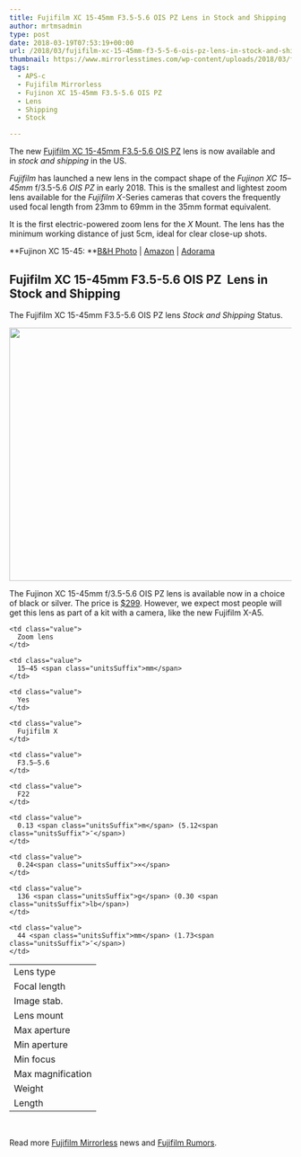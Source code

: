 ```yaml
---
title: Fujifilm XC 15-45mm F3.5-5.6 OIS PZ Lens in Stock and Shipping
author: mrtmsadmin
type: post
date: 2018-03-19T07:53:19+00:00
url: /2018/03/fujifilm-xc-15-45mm-f3-5-5-6-ois-pz-lens-in-stock-and-shipping/
thumbnail: https://www.mirrorlesstimes.com/wp-content/uploads/2018/03/fujifilm-xc-15-45mm-f3-5-5-6-ois-pz-lens-in-stock-and-shipping.jpg
tags:
  - APS-c
  - Fujifilm Mirrorless
  - Fujinon XC 15-45mm F3.5-5.6 OIS PZ
  - Lens
  - Shipping
  - Stock

---
```

The new [Fujifilm XC 15-45mm F3.5-5.6 OIS PZ][1] lens is now available and in _stock and shipping_ in the US.

_Fujifilm_ has launched a new lens in the compact shape of the _Fujinon XC 15_&#8211;<wbr />_45mm_ f/3.5-5.6 _OIS PZ_ in early 2018. This is the smallest and lightest zoom lens available for the _Fujifilm X_-Series cameras that covers the frequently used focal length from 23mm to 69mm in the 35mm format equivalent.

It is the first electric-powered zoom lens for the _X_ Mount. The lens has the minimum working distance of just 5cm, ideal for clear close-up shots.

**Fujinon XC 15-45: **<a href="https://www.bhphotovideo.com/c/product/1387600-REG/fujifilm_16565789_xc_15_45mm_f_3_5_5_6_ois.html/BI/20175/KBID/14249" target="_blank" rel="noopener">B&H Photo</a> | <a href="https://www.amazon.com/Fujinon-XC15-45mmF3-5-5-6-OIS-PZ-Lens/dp/B079BRLDF7/?tag=mirrorlesst-20" target="_blank" rel="noopener">Amazon</a> | <a href="https://adorama.evyy.net/c/63923/51926/1036?u=https%3A%2F%2Fwww.adorama.com%2Fifj1545b.html" target="_blank" rel="noopener">Adorama</a><!--more-->

## Fujifilm XC 15-45mm F3.5-5.6 OIS PZ  Lens in Stock and Shipping

The Fujifilm XC 15-45mm F3.5-5.6 OIS PZ lens _Stock and Shipping_ Status.

[<img class="aligncenter size-full wp-image-1831" src="https://i0.wp.com/www.mirrorlesstimes.com/wp-content/uploads/2018/03/fujifilm-xc-15-45mm-f3-5-5-6-ois-pz-lens-in-stock-and-shipping.jpg?resize=600%2C451&#038;ssl=1" alt="" width="600" height="451" srcset="https://i0.wp.com/www.mirrorlesstimes.com/wp-content/uploads/2018/03/fujifilm-xc-15-45mm-f3-5-5-6-ois-pz-lens-in-stock-and-shipping.jpg?w=1000&ssl=1 1000w, https://i0.wp.com/www.mirrorlesstimes.com/wp-content/uploads/2018/03/fujifilm-xc-15-45mm-f3-5-5-6-ois-pz-lens-in-stock-and-shipping.jpg?resize=399%2C300&ssl=1 399w, https://i0.wp.com/www.mirrorlesstimes.com/wp-content/uploads/2018/03/fujifilm-xc-15-45mm-f3-5-5-6-ois-pz-lens-in-stock-and-shipping.jpg?resize=768%2C577&ssl=1 768w, https://i0.wp.com/www.mirrorlesstimes.com/wp-content/uploads/2018/03/fujifilm-xc-15-45mm-f3-5-5-6-ois-pz-lens-in-stock-and-shipping.jpg?resize=970%2C728&ssl=1 970w" sizes="(max-width: 600px) 100vw, 600px" data-recalc-dims="1" />][2]

The Fujinon XC 15-45mm f/3.5-5.6 OIS PZ lens is available now in a choice of black or silver. The price is [$299][3]. However, we expect most people will get this lens as part of a kit with a camera, like the new Fujifilm X-A5.

<table  class=" table table-hover" border="0" cellspacing="0" cellpadding="0">
  <tr>
    <td class="label">
      Lens type
    </td>
    
    <td class="value">
      Zoom lens
    </td>
  </tr>
  
  <tr>
    <td class="label">
      Focal length
    </td>
    
    <td class="value">
      15–45 <span class="unitsSuffix">mm</span>
    </td>
  </tr>
  
  <tr>
    <td class="label">
      Image stab.
    </td>
    
    <td class="value">
      Yes
    </td>
  </tr>
  
  <tr>
    <td class="label">
      Lens mount
    </td>
    
    <td class="value">
      Fujifilm X
    </td>
  </tr>
  
  <tr>
    <td class="label">
      Max aperture
    </td>
    
    <td class="value">
      F3.5–5.6
    </td>
  </tr>
  
  <tr>
    <td class="label">
      Min aperture
    </td>
    
    <td class="value">
      F22
    </td>
  </tr>
  
  <tr>
    <td class="label">
      Min focus
    </td>
    
    <td class="value">
      0.13 <span class="unitsSuffix">m</span> (5.12<span class="unitsSuffix">″</span>)
    </td>
  </tr>
  
  <tr>
    <td class="label">
      Max magnification
    </td>
    
    <td class="value">
      0.24<span class="unitsSuffix">×</span>
    </td>
  </tr>
  
  <tr>
    <td class="label">
      Weight
    </td>
    
    <td class="value">
      136 <span class="unitsSuffix">g</span> (0.30 <span class="unitsSuffix">lb</span>)
    </td>
  </tr>
  
  <tr>
    <td class="label">
      Length
    </td>
    
    <td class="value">
      44 <span class="unitsSuffix">mm</span> (1.73<span class="unitsSuffix">″</span>)
    </td>
  </tr>
</table>

&nbsp;

Read more [Fujifilm Mirrorless][4] news and <a href="https://www.dailycameranews.com/tag/fujifilm-rumors/" target="_blank" rel="noopener">Fujifilm Rumors</a>.

 [1]: https://www.mirrorlesstimes.com/tag/fujinon-xc-15-45mm-f3-5-5-6-ois-pz/
 [2]: https://i0.wp.com/www.mirrorlesstimes.com/wp-content/uploads/2018/03/fujifilm-xc-15-45mm-f3-5-5-6-ois-pz-lens-in-stock-and-shipping.jpg?ssl=1
 [3]: https://www.amazon.com/Fujinon-XC15-45mmF3-5-5-6-OIS-PZ-Lens/dp/B079BRLDF7/?tag=mirrorlesst-20
 [4]: https://www.mirrorlesstimes.com/tag/fujifilm-mirrorless/